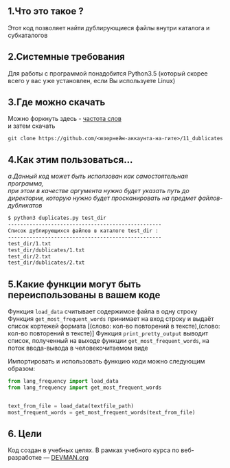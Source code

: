 ## 1.Что это такое ?

Этот код позволяет найти дублирующиеся файлы внутри каталога и субкаталогов

## 2.Системные требования
Для работы с программой понадобится Python3.5 (который скорее всего у вас уже установлен, если Вы используете Linux)  


## 3.Где можно скачать  
Можно форкнуть здесь - [частота слов](https://github.com/aligang/11_dublicates)  
и затем скачать 
```
git clone https://github.com/<юзернейм-аккаунта-на-гите>/11_dublicates
```

## 4.Как этим пользоваться...  
*a.Данный код может быть исползован как самостоятельная программа,*  
*при этом в качестве аргумента нужно будет указать путь до директории, которую нужно будет просканировать на предмет файлов-дубликатов*

```bash
$ python3 duplicates.py test_dir
--------------------------------------------------
Список дублирующихся файлов в каталоге test_dir :
--------------------------------------------------
test_dir/1.txt
test_dir/dublicates/1.txt
test_dir/2.txt
test_dir/dublicates/2.txt

```

## 5.Какие функции могут быть переиспользованы в вашем коде
Функция `load_data` считывает содержимое файла в одну строку  
Функция `get_most_frequent_words` принимает на вход строку и выдаёт список кортежей
формата [(слово: кол-во повторений в тексте),(слово: кол-во повторений в тексте)]
Функция `print_pretty_output` выводит список, полученный на выходе функции `get_most_frequent_words`,
на поток ввода-вывода в человекочитаемом виде

Импортировать и использовать функцию коди можно  следующим образом:  
```python
from lang_frequency import load_data
from lang_frequency import get_most_frequent_words


text_from_file = load_data(textfile_path)
most_frequent_words = get_most_frequent_words(text_from_file)
```

## 6. Цели
Код создан в учебных целях. В рамках учебного курса по веб-разработке ― [DEVMAN.org](https://devman.org)